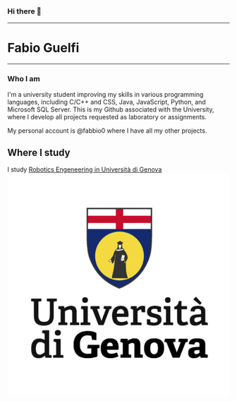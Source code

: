 ### Hi there 👋
***


# Fabio Guelfi
***

### Who I am
I'm a university student improving my skills in various programming languages, including C/C++ and CSS, Java, JavaScript, Python, and Microsoft SQL Server. 
This is my Github associated with the University, where I develop all projects requested as laboratory or assignments.

My personal account is @fabbio0 where I have all my other projects.

## Where I study
I study [Robotics Engeneering in Università di Genova](https://corsi.unige.it/corsi/10635)
![Genoa University Logo](https://github.com/fabiogueunige/fabiogueunige/blob/images/LOGO-universita-GENOVA-610x610.jpg)
<!--Fabio Guelfi -->

<!--
Create this page in html with some photos of the projects or something other
But a good page in hatml
Who I am
--------
I'm a university student improving my skills in various programming languages, including C/C++, Java, JavaScript, Python, and Microsoft SQL Server. 
    This is my Github associated with the University, where I develop all projects requested as laboratory or assignments.
-->

<!--
**fabiogueunige/fabiogueunige** is a ✨ _special_ ✨ repository because its `README.md` (this file) appears on your GitHub profile.

Here are some ideas to get you started:

- 🔭 I’m currently working on ...
- 🌱 I’m currently learning ...
- 👯 I’m looking to collaborate on ...
- 🤔 I’m looking for help with ...
- 💬 Ask me about ...
- 📫 How to reach me: ...
- 😄 Pronouns: ...
- ⚡ Fun fact: ...
-->
